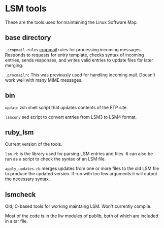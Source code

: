 LSM tools
=========

These are the tools used for maintaining the Linux Software Map.

base directory
--------------

`.cropmail-rules` [cropmail](http://opensource.bertram-scharpf.de/sites/cropmail/)
rules for processing incoming messages.  Responds to requests for entry template,
checks syntax of incoming entries, sends responses, and writes valid entries to
update files for later merging.

`.procmailrc` This was previously used for handling incoming mail.  Doesn't work
well with many MIME messages.

bin
---

`update` zsh shell script that updates contents of the FTP site.

`lsmconv` sed script to convert entries from LSM3 to LSM4 format.

ruby_lsm
--------

Current version of the tools.

`lsm.rb` is the library used for parsing LSM entries and files.
It can also be run as a script to check the syntax of an LSM file.

`apply_updates.rb` merges updates from one or more files to the old LSM file to
produce the updated version.  If run with too few arguments it will output the
necessary syntax.

lsmcheck
--------

Old, C-based tools for working maintaing LSM.  Won't currently compile.

Most of the code is in the liw modules of publib, both of which are included in
a tar file.

<!-- vim: set filetype=markdown : -->

